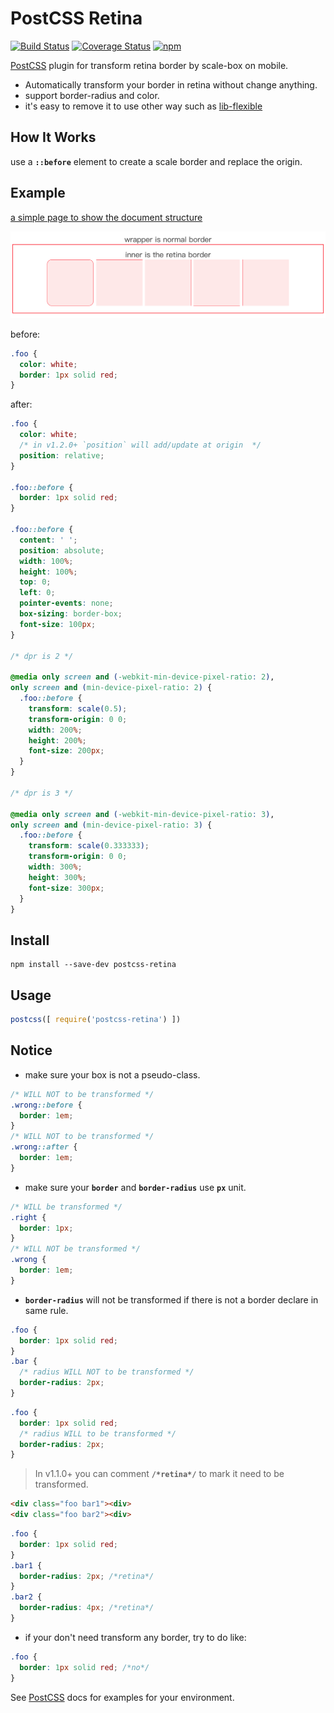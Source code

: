 # PostCSS Retina 
[![Build Status][ci-img]][ci]  [![Coverage Status][cover-img]][cover]  [![npm](https://img.shields.io/npm/dt/postcss-retina.svg)](https://www.npmjs.com/package/postcss-retina)

[PostCSS] plugin for transform retina border by scale-box on mobile.

* Automatically transform your border in retina without change anything.  
* support border-radius and color.
* it's easy to remove it to use other way such as [lib-flexible](https://github.com/amfe/lib-flexible)

## How It Works
use a **```::before```** element to create a scale border and replace the origin.


## Example
[a simple page to show the document structure](https://rawgit.com/Ziphwy/postcss-retina/master/example/index.html)  

![](./example/example.png)  

[PostCSS]: https://github.com/postcss/postcss
[ci-img]:  https://travis-ci.org/Ziphwy/postcss-retina.svg
[ci]:      https://travis-ci.org/Ziphwy/postcss-retina

[cover-img]: https://coveralls.io/repos/github/Ziphwy/postcss-retina/badge.svg?branch=master
[cover]:     https://coveralls.io/github/Ziphwy/postcss-retina?branch=master

before:

```css
.foo {
  color: white;
  border: 1px solid red;
}
```  

after:

```css
.foo {
  color: white;
  /* in v1.2.0+ `position` will add/update at origin  */
  position: relative; 
}

.foo::before {
  border: 1px solid red;
}

.foo::before {
  content: ' ';
  position: absolute;
  width: 100%;
  height: 100%;
  top: 0;
  left: 0;
  pointer-events: none;
  box-sizing: border-box;
  font-size: 100px;
}

/* dpr is 2 */

@media only screen and (-webkit-min-device-pixel-ratio: 2), 
only screen and (min-device-pixel-ratio: 2) {
  .foo::before {
    transform: scale(0.5);
    transform-origin: 0 0;
    width: 200%;
    height: 200%;
    font-size: 200px;
  }
}

/* dpr is 3 */

@media only screen and (-webkit-min-device-pixel-ratio: 3), 
only screen and (min-device-pixel-ratio: 3) {
  .foo::before {
    transform: scale(0.333333);
    transform-origin: 0 0;
    width: 300%;
    height: 300%;
    font-size: 300px;
  }
}
```

## Install
```
npm install --save-dev postcss-retina
```

## Usage

```js
postcss([ require('postcss-retina') ])
```

## Notice

* make sure your box is not a pseudo-class.
```css
/* WILL NOT to be transformed */
.wrong::before {
  border: 1em;
}
/* WILL NOT to be transformed */
.wrong::after {
  border: 1em;
}
```
* make sure your **```border```** and **```border-radius```** use **```px```** unit.
```css
/* WILL be transformed */
.right {
  border: 1px;
}
/* WILL NOT be transformed */
.wrong {
  border: 1em;
}
```

* **```border-radius```** will not be transformed if there is not a border declare in same rule.  
```css
.foo {
  border: 1px solid red;
}
.bar {
  /* radius WILL NOT to be transformed */
  border-radius: 2px;
}
```
```css
.foo {
  border: 1px solid red;
  /* radius WILL to be transformed */
  border-radius: 2px;
}
```
> In v1.1.0+ you can comment **```/*retina*/```** to mark it need to be transformed.
```html
<div class="foo bar1"><div>
<div class="foo bar2"><div>
```
```css
.foo {
  border: 1px solid red;
}
.bar1 {
  border-radius: 2px; /*retina*/
}
.bar2 {
  border-radius: 4px; /*retina*/
}
```
* if your don't need transform any border, try to do like: 

```css
.foo {  
  border: 1px solid red; /*no*/ 
}
```

See [PostCSS] docs for examples for your environment.
